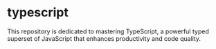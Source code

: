 # typescript
This repository is dedicated to mastering TypeScript, a powerful typed superset of JavaScript that enhances productivity and code quality. 
